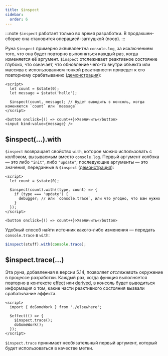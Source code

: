 ```yaml
---
title: $inspect
sidebar:
  order: 6
---
```


:::note
`$inspect` работает только во время разработки. В продакшен-сборке она становится операцией-заглушкой (noop).
:::

Руна `$inspect` примерно эквивалентна `console.log`, за исключением того, что она будет повторно выполняться каждый раз, когда изменяется её аргумент. `$inspect` отслеживает реактивное состояние глубоко, что означает, что обновление чего-то внутри объекта или массива с использованием тонкой реактивности приведет к его повторному срабатыванию ([демонстрация](https://svelte.dev/playground/untitled#H4sIAAAAAAAACkWQ0YqDQAxFfyUMhSotdZ-tCvu431AXtGOqQ2NmmMm0LOK_r7Utfby5JzeXTOpiCIPKT5PidkSVq2_n1F7Jn3uIcEMSXHSw0evHpAjaGydVzbUQCmgbWaCETZBWMPlKj29nxBDaHj_edkAiu12JhdkYDg61JGvE_s2nR8gyuBuiJZuDJTyQ7eE-IEOzog1YD80Lb0APLfdYc5F9qnFxjiKWwbImo6_llKRQVs-2u91c_bD2OCJLkT3JZasw7KLA2XCX31qKWE6vIzNk1fKE0XbmYrBTufiI8-_8D2cUWBA_AQAA)):

```svelte
<script>
  let count = $state(0);
  let message = $state('hello');

  $inspect(count, message); // будет выводить в консоль, когда изменяются `count` или `message`
</script>

<button onclick={() => count++}>Увеличить</button>
<input bind:value={message} />
```

## $inspect(...).with

`$inspect` возвращает свойство `with`, которое можно использовать с колбэком, вызываемым вместо `console.log`. Первый аргумент колбэка — это либо `"init"`, либо `"update"`; последующие аргументы — это значения, переданные в `$inspect` ([демонстрация](https://svelte.dev/playground/untitled#H4sIAAAAAAAACkVQ24qDMBD9lSEUqlTqPlsj7ON-w7pQG8c2VCchmVSK-O-bKMs-DefKYRYx6BG9qL4XQd2EohKf1opC8Nsm4F84MkbsTXAqMbVXTltuWmp5RAZlAjFIOHjuGLOP_BKVqB00eYuKs82Qn2fNjyxLtcWeyUE2sCRry3qATQIpJRyD7WPVMf9TW-7xFu53dBcoSzAOrsqQNyOe2XUKr0Xi5kcMvdDB2wSYO-I9vKazplV1-T-d6ltgNgSG1KjVUy7ZtmdbdjqtzRcphxMS1-XubOITJtPrQWMvKnYB15_1F7KKadA_AQAA)):

```svelte
<script>
  let count = $state(0);

  $inspect(count).with((type, count) => {
    if (type === 'update') {
      debugger; // или `console.trace`, или что угодно, что вам нужно
    }
  });
</script>

<button onclick={() => count++}>Увеличить</button>
```

Удобный способ найти источник какого-либо изменения — передать `console.trace` в `with`:

```js
$inspect(stuff).with(console.trace);
```

## $inspect.trace(...)

Эта руна, добавленная в версии 5.14, позволяет _отслеживать_ окружение в процессе разработки. Каждый раз, когда функция выполняется повторно в контексте [effect](../effect/) или [derived](../derived/), в консоль будет выводиться информация о том, какие части реактивного состояния вызвали срабатывание эффекта.

```svelte "$inspect.trace();"
<script>
  import { doSomeWork } from './elsewhere';

  $effect(() => {
    $inspect.trace();
    doSomeWork();
  });
</script>
```

`$inspect.trace` принимает необязательный первый аргумент, который будет использоваться в качестве метки.
